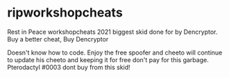 # ripworkshopcheats
Rest in Peace workshopcheats 2021 biggest skid done for by Dencryptor.
Buy a better cheat, Buy Dencryptor

Doesn't know how to code. Enjoy the free spoofer and cheeto will continue to update his cheeto and keeping it for free don't pay for this garbage.
Pterodactyl #0003 dont buy from this skid!
